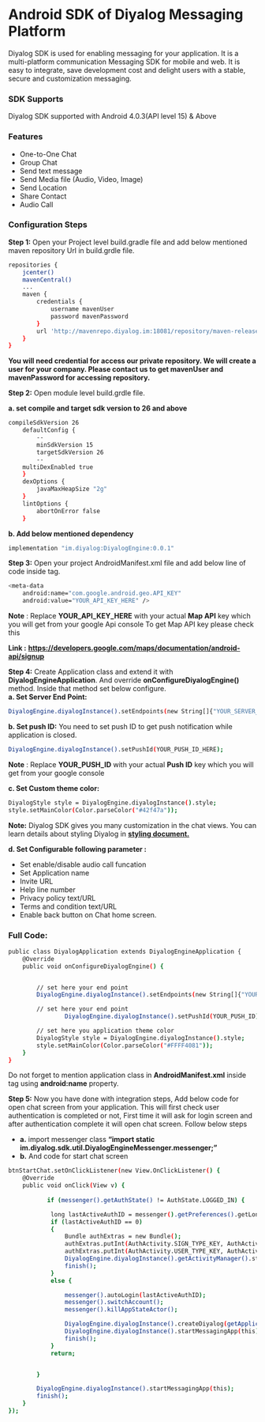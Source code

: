 # Android SDK of Diyalog Messaging Platform

Diyalog SDK is used for enabling messaging for your application. It is a multi-platform communication Messaging SDK for mobile and web. It is easy to integrate, save development cost and delight users with a stable, secure and customization messaging. 

### SDK Supports
Diyalog SDK supported with Android 4.0.3(API level 15) & Above

### Features

  - One-to-One Chat 
  - Group Chat
  - Send text message
  - Send Media file (Audio, Video, Image)
  - Send Location
  - Share Contact
  - Audio Call

### Configuration Steps
**Step 1:** Open your Project level build.gradle file and add below mentioned maven repository Url in build.grdle file.<br />

```sh
repositories {
    jcenter()
    mavenCentral()
    ...
    maven {
        credentials {
            username mavenUser
            password mavenPassword
        }
        url 'http://mavenrepo.diyalog.im:18081/repository/maven-releases/'
    }
}
```

**You will need credential for access our private repository. We will create a user for your company.
Please contact us to get mavenUser and mavenPassword for accessing repository.**
		
**Step 2:** Open module level build.grdle file. <br />

**a. set compile and target sdk version to 26 and above**

```sh
compileSdkVersion 26
    defaultConfig {
        --
        minSdkVersion 15
        targetSdkVersion 26
        --
	multiDexEnabled true
    }
    dexOptions {
        javaMaxHeapSize "2g"
    }
    lintOptions {
        abortOnError false
    }
```

**b. Add below mentioned dependency**

 ```sh
 implementation "im.diyalog:DiyalogEngine:0.0.1"
```



**Step 3:** Open your project AndroidManifest.xml file and add below line of code inside <application> tag.

```sh
<meta-data
	android:name="com.google.android.geo.API_KEY"
	android:value="YOUR_API_KEY_HERE" />
```

**Note** : Replace **YOUR\_API\_KEY\_HERE** with your actual **Map API** key which you will get from your google Api console
To get Map API key please check this

**Link :** **https://developers.google.com/maps/documentation/android-api/signup**

**Step 4:** Create Application class and extend it with **DiyalogEngineApplication**. And override **onConfigureDiyalogEngine()** method.
Inside that method set below configure.<br />
**a. Set Server End Point:**
```sh
DiyalogEngine.diyalogInstance().setEndpoints(new String[]{"YOUR_SERVER_URL_HERE"});
```
**b. Set push ID:** You need to set push ID to get push notification while application is closed.
```sh
DiyalogEngine.diyalogInstance().setPushId(YOUR_PUSH_ID_HERE);
```
**Note** : Replace **YOUR_PUSH_ID** with your actual **Push ID** key which you will get from your google console

**c. Set Custom theme color:**
```sh
DiyalogStyle style = DiyalogEngine.diyalogInstance().style;
style.setMainColor(Color.parseColor("#42f47a"));    
```

**Note:** Diyalog SDK gives you many customization in the chat views. You can learn details about styling Diyalog in **[styling document.](diyalog-style/README.md)** 

**d. Set Configurable following parameter :**

-  Set enable/disable audio call funcation
-  Set Application name
-  Invite URL
-  Help line number
-  Privacy policy text/URL
-  Terms and condition text/URL
-  Enable back button on Chat home screen.

### Full Code:
```sh
public class DiyalogApplication extends DiyalogEngineApplication {
	@Override
	public void onConfigureDiyalogEngine() {


		// set here your end point
		DiyalogEngine.diyalogInstance().setEndpoints(new String[]{"YOUR_SERVER_URL_HERE "});

		// set here your end point
                DiyalogEngine.diyalogInstance().setPushId(YOUR_PUSH_ID);

		// set here you application theme color
		DiyalogStyle style = DiyalogEngine.diyalogInstance().style;
		style.setMainColor(Color.parseColor("#FFFF4081"));
	}
}
```
Do not forget to mention application class  in **AndroidManifest.xml** inside **<application>** tag using **android:name** property.

**Step 5:** Now you have done with integration steps, Add below code for open chat screen from your application.  This will first check user authentication is completed or not, First time it will ask for login screen and after authentication complete it will open chat screen. Follow below steps

- **a.** import messenger class **“import static im.diyalog.sdk.util.DiyalogEngineMessenger.messenger;”**
- **b.** And code for start chat screen<br />

```sh
btnStartChat.setOnClickListener(new View.OnClickListener() {
	@Override
	public void onClick(View v) {
		 
           if (messenger().getAuthState() != AuthState.LOGGED_IN) {

            long lastActiveAuthID = messenger().getPreferences().getLongOfKey(Authentication.KEY_LAST_ACTIVEUSER_AUTH_ID);
            if (lastActiveAuthID == 0)
            {
                Bundle authExtras = new Bundle();
                authExtras.putInt(AuthActivity.SIGN_TYPE_KEY, AuthActivity.SIGN_TYPE_IN);
                authExtras.putInt(AuthActivity.USER_TYPE_KEY, AuthActivity.USER_TYPE_PERSONAL);
                DiyalogEngine.diyalogInstance().getActivityManager().startAuthActivity(MainActivity.this, authExtras);
                finish();
            }
            else {

                messenger().autoLogin(lastActiveAuthID);
                messenger().switchAccount();
                messenger().killAppStateActor();

                DiyalogEngine.diyalogInstance().createDiyalog(getApplication());
                DiyalogEngine.diyalogInstance().startMessagingApp(this);
                finish();
            }
            return;


        }

        DiyalogEngine.diyalogInstance().startMessagingApp(this);
        finish();
	}
});
```
